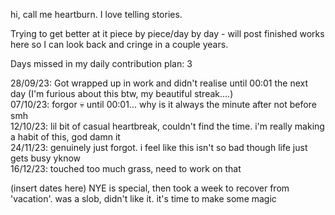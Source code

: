 hi, call me heartburn. I love telling stories.

Trying to get better at it piece by piece/day by day - will post finished works here so I can look back and cringe in a couple years.

Days missed in my daily contribution plan: 3

28/09/23: Got wrapped up in work and didn't realise until 00:01 the next day (I'm furious about this btw, my beautiful streak....) \
07/10/23: forgor 💀 until 00:01... why is it always the minute after not before smh \
12/10/23: lil bit of casual heartbreak, couldn't find the time. i'm really making a habit of this, god damn it \
24/11/23: genuinely just forgot. i feel like this isn't so bad though life just gets busy yknow \
16/12/23: touched too much grass, need to work on that

(insert dates here) NYE is special, then took a week to recover from 'vacation'. was a slob, didn't like it. it's time to make some magic
